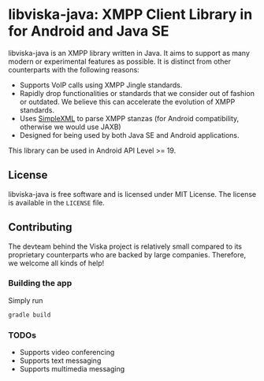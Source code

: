 libviska-java: XMPP Client Library in for Android and Java SE
=============================================================

libviska-java is an XMPP library written in Java. It aims to support as many
modern or experimental features as possible. It is distinct from other
counterparts with the following reasons:

  * Supports VoIP calls using XMPP Jingle standards.
  * Rapidly drop functionalities or standards that we consider out of fashion
    or outdated. We believe this can accelerate the evolution of XMPP standards.
  * Uses [SimpleXML](http://simple.sourceforge.net) to parse XMPP stanzas (for
    Android compatibility, otherwise we would use JAXB)
  * Designed for being used by both Java SE and Android applications.

This library can be used in Android API Level >= 19.

## License

libviska-java is free software and is licensed under MIT License. The license is
available in the `LICENSE` file.

## Contributing

The devteam behind the Viska project is relatively small compared to its
proprietary counterparts who are backed by large companies. Therefore, we
welcome all kinds of help!

### Building the app

Simply run

```bash
gradle build
```

### TODOs

* Supports video conferencing
* Supports text messaging
* Supports multimedia messaging